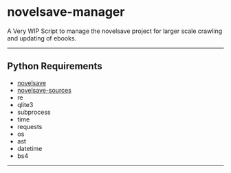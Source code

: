 # novelsave-manager
A Very WIP Script to manage the novelsave project for larger scale crawling and updating of ebooks.
___
## Python Requirements
 - [novelsave](https://github.com/m-haisham/novelsave)
 - [novelsave-sources](https://github.com/m-haisham/novelsave_sources)
 - re
 - qlite3
 - subprocess
 - time
 - requests
 - os
 - ast
 - datetime
 - bs4
___
